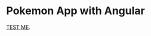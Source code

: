 # Pokemon App with Angular

[TEST ME](https://6546926b43118640652dfa24--pokemonapp-angular-jj.netlify.app/pokemon).
